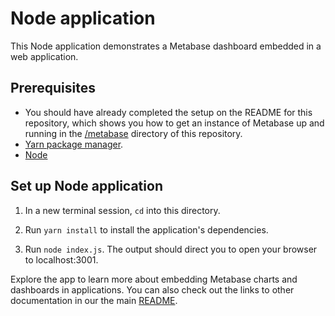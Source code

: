 # Node application

This Node application demonstrates a Metabase dashboard embedded in a web application.

## Prerequisites

- You should have already completed the setup on the README for this repository, which shows you how to get an instance of Metabase up and running in the [/metabase](../metabase) directory of this repository.
- [Yarn package manager](https://classic.yarnpkg.com/en/).
- [Node](https://nodejs.org/en/)

## Set up Node application

1. In a new terminal session, `cd` into this directory. 

2. Run `yarn install` to install the application's dependencies.

3. Run `node index.js`. The output should direct you to open your browser to localhost:3001.

Explore the app to learn more about embedding Metabase charts and dashboards in applications. You can also check out the links to other documentation in our the main [README](../README.md).


